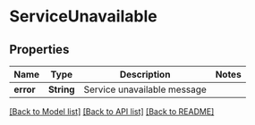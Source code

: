 # ServiceUnavailable

## Properties

Name | Type | Description | Notes
------------ | ------------- | ------------- | -------------
**error** | **String** | Service unavailable message | 

[[Back to Model list]](../README.md#documentation-for-models) [[Back to API list]](../README.md#documentation-for-api-endpoints) [[Back to README]](../README.md)


